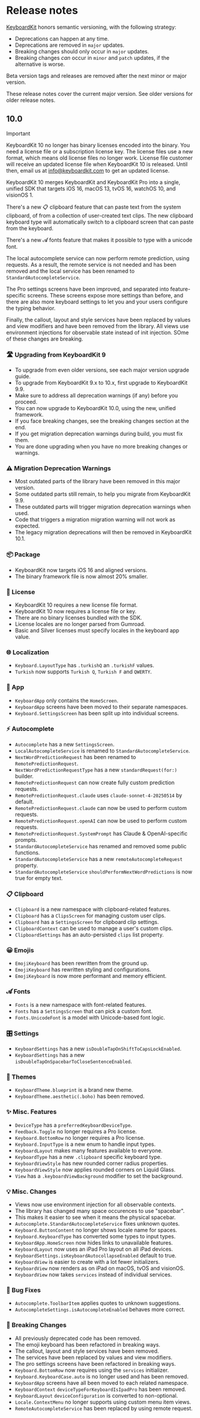 # Release notes

[KeyboardKit](https://github.com/KeyboardKit/KeyboardKit) honors semantic versioning, with the following strategy:

* Deprecations can happen at any time.
* Deprecations are removed in `major` updates.
* Breaking changes should only occur in `major` updates.
* Breaking changes *can* occur in `minor` and `patch` updates, if the alternative is worse.

Beta version tags and releases are removed after the next minor or major version. 

These release notes cover the current major version. See older versions for older release notes.



## 10.0

> [!IMPORTANT]
> KeyboardKit 10 no longer has binary licenses encoded into the binary. You need a license file or a subscription license key. The license files use a new format, which means old license files no longer work. License file customer will receive an updated license file when KeyboardKit 10 is released. Until then, email us at  info@keyboardkit.com to get an updated license.

KeyboardKit 10 merges KeyboardKit and KeyboardKit Pro into a single, unified SDK that targets iOS 16, macOS 13, tvOS 16, watchOS 10, and visionOS 1.

There's a new 📋 clipboard feature that can paste text from the system clipboard, of from a collection of user-created text clips. The new clipboard keyboard type will automatically switch to a clipboard screen that can paste from the keyboard.

There's a new 𝓐 fonts feature that makes it possible to type with a unicode font.

The local autocomplete service can now perform remote prediction, using requests. As a result, the remote service is not needed and has been removed and the local service has been renamed to `StandardAutocompleteService`.

The Pro settings screens have been improved, and separated into feature-specific screens. These screens expose more settings than before, and there are also more keyboard settings to let you and your users configure the typing behavior.   

Finally, the callout, layout and style services have been replaced by values and  view modifiers and have been removed from the library. All views use environment injections for observable state instead of init injection. SOme of these changes are breaking.

### 🛣️ Upgrading from KeyboardKit 9

* To upgrade from even older versions, see each major version upgrade guide.
* To upgrade from KeyboardKit 9.x to 10.x, first upgrade to KeyboardKit 9.9.
* Make sure to address all deprecation warnings (if any) before you proceed.
* You can now upgrade to KeyboardKit 10.0, using the new, unified framework.
* If you face breaking changes, see the breaking changes section at the end.
* If you get migration deprecation warnings during build, you must fix them.
* You are done upgrading when you have no more breaking changes or warnings.

### ⚠️ Migration Deprecation Warnings

* Most outdated parts of the library have been removed in this major version.
* Some outdated parts still remain, to help you migrate from KeyboardKit 9.9.
* These outdated parts will trigger migration deprecation warnings when used.
* Code that triggers a migration migration warning will not work as expected.
* The legacy migration deprecations will then be removed in KeyboardKit 10.1.

### 📦 Package

* KeyboardKit now targets iOS 16 and aligned versions.
* The binary framework file is now almost 20% smaller.

### 🤝 License

* KeyboardKit 10 requires a new license file format.
* KeyboardKit 10 now requires a license file or key.
* There are no binary licenses bundled with the SDK.
* License locales are no longer parsed from Gumroad.
* Basic and Silver licenses must specify locales in the keyboard app value.

### 🌐 Localization

* `Keyboard.LayoutType` has `.turkishQ` an `.turkishF` values.
* `Turkish` now supports `Turkish Q`, `Turkish F` and `QWERTY`.

### 📱 App

* `KeyboardApp` only contains the `HomeScreen`.
* `KeyboardApp` screens have been moved to their separate namespaces.
* `Keyboard.SettingsScreen` has been split up into individual screens.

### ⚡️ Autocomplete

* `Autocomplete` has a new `SettingsScreen`.
* `LocalAutocompleteService` is renamed to `StandardAutocompleteService`.
* `NextWordPredictionRequest` has been renamed to `RemotePredictionRequest`.
* `NextWordPredictionRequestType` has a new `standardRequest(for:)` builder.
* `RemotePredictionRequest` can now create fully custom prediction requests.
* `RemotePredictionRequest.claude` uses `claude-sonnet-4-20250514` by default.
* `RemotePredictionRequest.claude` can now be used to perform custom requests.
* `RemotePredictionRequest.openAI` can now be used to perform custom requests.
* `RemotePredictionRequest.SystemPrompt` has Claude & OpenAI-specific prompts.
* `StandardAutocompleteService` has renamed and removed some public functions.
* `StandardAutocompleteService` has a new `remoteAutocompleteRequest` property.
* `StandardAutocompleteService` `shouldPerformNextWordPredictions` is now true for empty text.

### 📋 Clipboard

* `Clipboard` is a new namespace with clipboard-related features.
* `Clipboard` has a `ClipsScreen` for managing custom user clips.
* `Clipboard` has a `SettingsScreen` for clipboard clip settings.
* `ClipboardContext` can be used to manage a user's custom clips.
* `ClipboardSettings` has an auto-persisted `clips` list property.

### 😀 Emojis

* `EmojiKeyboard` has been rewritten from the ground up.
* `EmojiKeyboard` has rewritten styling and configurations.
* `EmojiKeyboard` is now more performant and memory efficient.

### 𝓐 Fonts

* `Fonts` is a new namespace with font-related features.
* `Fonts` has a `SettingsScreen` that can pick a custom font.
* `Fonts.UnicodeFont` is a model with Unicode-based font logic.

### 🎛️ Settings

* `KeyboardSettings` has a new `isDoubleTapOnShiftToCapsLockEnabled`.
* `KeyboardSettings` has a new `isDoubleTapOnSpacebarToCloseSentenceEnabled`.

### 🎨 Themes

* `KeyboardTheme.blueprint` is a brand new theme.
* `KeyboardTheme.aesthetic(.boho)` has been removed.

### ✨ Misc. Features

* `DeviceType` has a `preferredKeyboardDeviceType`.
* `Feedback.Toggle` no longer requires a Pro license.
* `Keyboard.BottomRow` no longer requires a Pro license.
* `Keyboard.InputType` is a new enum to handle input types.
* `KeyboardLayout` makes many features available to everyone.
* `KeyboardType` has a new `.clipboard` specific keyboard type.
* `KeyboardViewStyle` has new rounded corner radius properties.
* `KeyboardViewStyle` now applies rounded corners on Liquid Glass.
* `View` has a `.keyboardViewBackground` modifier to set the background.

### 💡 Misc. Changes

* Views now use environment injection for all observable contexts.
* The library has changed many space occurences to use "spacebar".
* This makes it easier to see when it means the physical spacebar.
* `Autocomplete.StandardAutocompleteService` fixes unknown quotes.
* `Keyboard.ButtonContent` no longer shows locale name for spaces.
* `Keyboard.KeyboardType` has converted some types to input types.
* `KeyboardApp.HomeScreen` now hides links to unavailable features.
* `KeyboardLayout` now uses an iPad Pro layout on all iPad devices.
* `KeyboardSettings.isKeyboardAutocollapseEnabled` default to true.
* `KeyboardView` is easier to create with a lot fewer initializers.
* `KeyboardView` now renders as on iPad on macOS, tvOS and visionOS.
* `KeyboardView` now takes `services` instead of individual services.

### 🐛 Bug Fixes

* `Autocomplete.ToolbarItem` applies quotes to unknown suggestions.
* `AutocompleteSettings.isAutocompleteEnabled` behaves more correct.

### 🚨 Breaking Changes

* All previously deprecated code has been removed.
* The emoji keyboard has been refactored in breaking ways.
* The callout, layout and style services have been removed.
* The services have been replaced by values and view modifiers.
* The pro settings screens have been refactored in breaking ways.
* `Keyboard.BottomRow` now requires using the `services` initializer.
* `Keyboard.KeyboardCase.auto` is no longer used and has been removed.
* `KeyboardApp` screens have all been moved to each related namespace.
* `KeyboardContext` `deviceTypeForKeyboardIsIpadPro` has been removed.
* `KeyboardLayout` `deviceConfiguration` is converted to non-optional.
* `Locale.ContextMenu` no longer supports using custom menu item views.
* `RemoteAutocompleteService` has been replaced by using remote request.
